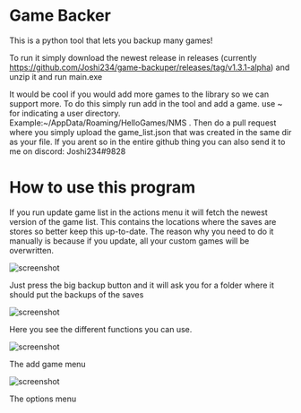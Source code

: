 # Game Backer
This is a python tool that lets you backup many games!

To run it simply download the newest release in releases (currently https://github.com/Joshi234/game-backuper/releases/tag/v1.3.1-alpha)
and unzip it and run main.exe

It would be cool if you would add more games to the library so we can support more. To do this simply run add in the tool and add a game. use ~ for indicating a user directory. Example:~/AppData/Roaming/HelloGames/NMS . Then do a pull request where you simply upload the game_list.json that was created in the same dir as your file. If you arent so in the entire github thing you can also send it to me on discord: Joshi234#9828

# How to use this program
If you run update game list in the actions menu it will fetch the newest version of the game list. This contains the locations where the saves are stores so better keep this up-to-date. The reason why you need to do it manually is because if you update, all your custom games will be overwritten.

![screenshot](https://raw.githubusercontent.com/Joshi234/game-backuper/master/screenshots/Screenshot_1.png)

Just press the big backup button and it will ask you for a folder where it should put the backups of the saves

![screenshot](https://raw.githubusercontent.com/Joshi234/game-backuper/master/screenshots/Screenshot_5.png)

Here you see the different functions you can use.

![screenshot](https://raw.githubusercontent.com/Joshi234/game-backuper/master/screenshots/Screenshot_2.png)

The add game menu

![screenshot](https://raw.githubusercontent.com/Joshi234/game-backuper/master/screenshots/Screenshot_4.png)

The options menu

